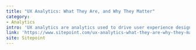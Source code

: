 ```yaml
---
title: "UX Analytics: What They Are, and Why They Matter"
category: 
- Analytics
intro: 'UX analytics are analytics used to drive user experience design. But what exactly do we mean by “analytics”?'
link: 'https://www.sitepoint.com/ux-analytics-what-they-are-why-they-matter/'
site: Sitepoint
---
```






